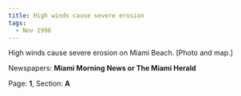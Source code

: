 ```yaml
---  
title: High winds cause severe erosion  
tags:  
  - Nov 1996  
---  
```

  
High winds cause severe erosion on Miami Beach. [Photo and map.]  
  
Newspapers: **Miami Morning News or The Miami Herald**  
  
Page: **1**, Section: **A** 
